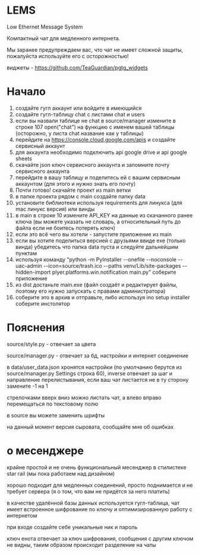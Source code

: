 # LEMS
Low Ethernet Message System

Компактный чат для медленного интернета.

Мы заранее предупреждаем вас, что чат не имеет сложной защиты, пожалуйста используйте его с осторожностью!

виджеты - https://github.com/TeaGuardian/pgtg_widgets

# Начало

1. создайте гугл аккаунт или войдите в имеющийся
2. создайте гугл-таблицу chat с листами chat и users
3. если вы назвали таблице не chat в source/manager измените в строке 107 open("chat") на функцию с именем вашей таблицы (осторожно, у листа chat название как у таблицы)
4. перейдите на https://console.cloud.google.com/apis и создайте сервисный аккаунт
5. для аккаунта необходимо подключить api google drive и api google sheets
6. скачайте json ключ сервисного аккаунта и запомните почту сервисного аккаунта
7. перейдите в вашу таблицу и поделитесь ей с вашим сервисным аккаунтом (для этого и нужно знать его почту)
8. Почти готово! скачайте проект из main ветки
9. в папке проекта рядом с main создайте папку data
10. установите библиотеки используя requirements для линукса (для mac линукс версия) или винды
11. в main в строке 10 измените API_KEY на данные из скачанного ранее ключа (вы можете указать не словарь, а относительный путь до файла если не боитесь потерять ключ)
12. если это всё чего вы хотели - запустите приложение из main
13. если вы хотите поделиться версией с друзьями ввиде exe (только винда) убедитесь что папка data пуста и следуйте дальнейшим пунктам
14. используя команду "python -m PyInstaller --onefile --noconsole --uac-admin --icon=source/trash.ico --paths venv/Lib/site-packages --hidden-import plyer.platforms.win.notification main.py" соберите приложение
15. из dist достаньте main.exe (файл создаёт и редактирует файлы, поэтому его нужно запускать с правами администратора)
16. соберите это в архив и отправьте, либо используя ino setup installer соберите инстолятор


# Пояснения

source/style.py - отвечает за цвета

source/manager.py - отвечает за бд, настройки и интернет соединение

в data/user_data.json хронятся настройки (по умолчанию берутся из source/manager.py Settings строка 60), inverse отвечает за шаг и направление перелистывания, если ваш чат листается не в ту сторону замените -1 на 1

стрелочками вверх вниз можно листать чат, а влево вправо перемещаться по текстовому полю

в source вы можете заменить шрифты

на данный момент версия сыровата, сообщайте мне об ошибках

# о месенджере

крайне простой и не очень функциональный месенджер в стилистеке star rail (мы пока работаем над дизайном)

хорошо подходит для медленных соединений, просто поднимается и не требует сервера (я о том, что вам не придётся за него платить)

в качестве удалённой базы данных используется гугл-таблица, чат имеет встроенное шифрование по ключу и оптимизированную работу с интернетом

при входе создайте себе уникальные ник и пароль

ключ енота отвечает за ключ шифрования, сообщения с другим ключом не видны, таким образом происходит разделение на чаты

